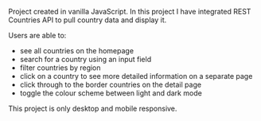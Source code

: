Project created in vanilla JavaScript. In this project I have integrated REST Countries API to pull country data and display it.

Users are able to:
- see all countries on the homepage
- search for a country using an input field
- filter countries by region
- click on a country to see more detailed information on a separate page
- click through to the border countries on the detail page
- toggle the colour scheme between light and dark mode

This project is only desktop and mobile responsive.
